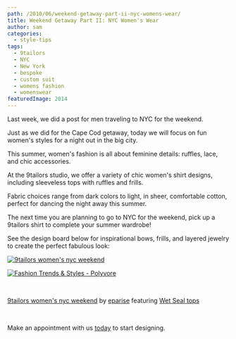 ```yaml
---
path: /2010/06/weekend-getaway-part-ii-nyc-womens-wear/
title: Weekend Getaway Part II: NYC Women's Wear
author: sam
categories: 
  - style-tips
tags: 
  - 9tailors
  - NYC
  - New York
  - bespoke
  - custom suit
  - womens fashion
  - womenswear
featuredImage: 2014
---
```

Last week, we did a post for men traveling to NYC for the weekend.

Just as we did for the Cape Cod getaway, today we will focus on fun women's styles for a night out in the big city.

This summer, women's fashion is all about feminine details: ruffles, lace, and chic accessories.

At the 9tailors studio, we offer a variety of chic women's shirt designs, including sleeveless tops with ruffles and frills.

Fabric choices range from dark colors to light, in sheer, comfortable cotton, perfect for dancing the night away this summer.

The next time you are planning to go to NYC for the weekend, pick up a 9tailors shirt to complete your summer wardrobe!

See the design board below for inspirational bows, frills, and layered jewelry to create the perfect fabulous look:

[![9tailors women's nyc weekend](http://www.polyvore.com/cgi/img-set/BQcDAAAAAwoDanBnAAAABC5vdXQKFjhoV2pBNGFBM3hHTXF2SGo3blVJblEAAAACaWQKAXgAAAAEc2l6ZQ.jpg "9tailors women's nyc weekend")](http://www.polyvore.com/9tailors_womens_nyc_weekend/set?.embedder=1591450&.mid=embed&id=20061086)

[![Fashion Trends & Styles - Polyvore](http://www.polyvorecdn.com/rsrc/img/logo_embed_alt_63x21.png "Fashion Trends & Styles - Polyvore")](http://www.polyvore.com/)

 

[9tailors women's nyc weekend](http://www.polyvore.com/9tailors_womens_nyc_weekend/set?.embedder=1591450&.mid=embed&id=20061086) by [eparise](http://www.polyvore.com/cgi/profile?.embedder=1591450&.mid=embed&id=1591450) featuring [Wet Seal tops](http://www.polyvore.com/wet_seal_tops/shop?brand=Wet+Seal&category_id=11)

 

Make an appointment with us [today](http://beta.9tailors.com/) to start designing.